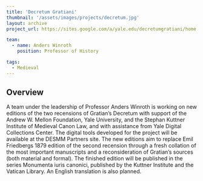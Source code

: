 ```yaml
---
title: 'Decretum Gratiani'
thumbnail: '/assets/images/projects/decretum.jpg'
layout: archive
project_url: https://sites.google.com/a/yale.edu/decretumgratiani/home

team:
  - name: Anders Winroth
    position: Professor of History

tags:
  - Medieval
---
```


<h2 class='subheading'>Overview</h2>

<p>A team under the leadership of Professor Anders Winroth is working on new editions of the two recensions of Gratian’s Decretum with support of the Andrew W. Mellon Foundation, Yale University, and the Stephan Kuttner Institute of Medieval Canon Law, and with assistance from Yale Digital Collections Center. The digital tools developed for the project will be available at the DESMM Partners site. The new editions aim to replace Emil Friedbergs 1879 edition of the second recension through a fresh collation of the most important manuscripts and a reconsideration of Gratian’s sources (both material and formal). The finished edition will be published in the series Monumenta iuris canonici, published by the Kuttner Institute and the Vatican Library. An English translation is also planned.</p>